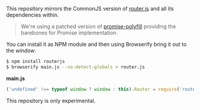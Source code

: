 This repository mirrors the CommonJS version of [router.js](https://github.com/tildeio/router.js) and all its dependencies within.

> We're using a patched version of [promise-polyfill](https://github.com/taylorhakes/promise-polyfill) providing the barebones for Promise implementation.

You can install it as NPM module and then using Browserify bring it out to the _window_.

```bash
$ npm install routerjs
$ browserify main.js --no-detect-globals > router.js
```

**main.js**

```javascript
('undefined' !== typeof window ? window : this).Router = require('routerjs')['default'];
```

This repository is only experimental.
